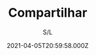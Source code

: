 ---
id: '562c411d-17ea-4912-a1e7-e5daa55cb642'
type: 'movie' # Filme, Série, Anime
title: "Compartilhar"
synopsis: ["As redes sociais podem mudar sua vida em apenas um instante. Especialmente para Mandy, que aos 16 anos se vê em um vídeo que parece mostrá-la sofrendo abuso sexual durante uma noite de que não se lembra. Enquanto tenta recuperar alguma lembrança do que aconteceu, Mandy terá que lidar com as expectativas de sua família e amigos sobre como ela deve enfrentar as consequências do que pode ou não ter acontecido.",
]
originalTitle: "Share"
date: '2021-04-05T20:59:58.000Z'
update: '2021-04-05T20:59:58.000Z'
releaseDate: '2019-05-19T03:00:00.000Z'
imdb:
  rating: '5.6' # 8.5
  id: '' # tt0470752
duration: '1h 29m'
trailer:
  urls: [
    'FaiaD8wRNV8',
  ]
tags: ['720p', '1080p']
genre: ['Drama'] #
quality: 'WEB-DL' # BluRay, WEB-DL, HDTV, WEB-DL4K, WEB-DLe
format: 'Mkv' # MKV, MP4, TS
audio: 'Português, Inglês' # Dublado, Legendado, Dual Audio, Dub & Leg
subtitle: 'S/L' # Português, inglês,
size: '952 MB | 2.10 GB' # 4.8 GB
audioQuality: 10
videoQuality: 10
directors: []
#  - name: 'Lana Wachowski'
#    image: ''
#  - name: 'Lilly Wachowski'
#    image: ''
cast: []
#  - name: 'Keanu Reeves'
#    image: ''
#    characterName: 'Neo'
writers: []
#  - name: ''
#    image: ''
maturityRating:
  age: '' # L , 10, 12, 14, 16, 18
  topics: [''] # Violence, Illegal drugs, Inappropriate Language, Legal Drugs, Sexual Content, Extreme Violence
###########################################
download:
  
  - url: 'magnet:?xt=urn:btih:VG4YLE5SROT3MGVGAKK5YZHSGEXMV3YL&dn=Compartilhar%202019%20%5B720p%5D%20%5BWEB-DL%5D%20%5BDUAL%5D'
    resolution: '720p' # 720p, 1080p, 4K,
    audio: 'Dual Áudio' # Dublado, Legendado, Dual Audio
    size: '' # 4.8 GB
    quality: '' # BluRay, WEB-DL
    format: '' # MKV
  - url: 'magnet:?xt=urn:btih:IZMTSYKGN23HWMDULUJLSVTWVUZOGUUW&dn=Compartilhar%202019%20%5B1080p%5D%20%5BWEB-DL%5D%20%5BDUAL%5D'
    resolution: '1080p' # 720p, 1080p, 4K,
    audio: 'Dual Áudio' # Dublado, Legendado, Dual Audio
    size: '' # 4.8 GB
    quality: '' # BluRay, WEB-DL
    format: '' # MKV
images:
  cover: '/assets/movies/share.jpg'
  background: '/assets/movies/'
---